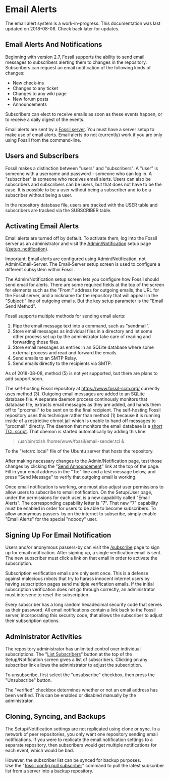 Email Alerts
============

The email alert system is a work-in-progress.
This documentation was last updated on 2018-08-08.
Check back later for updates.

Email Alerts And Notifications
------------------------------

Beginning with version 2.7, Fossil supports the ability to send
email messages to subscribers alerting them to changes in the repository.
Subscribers can request an email notification of the following kinds
of changes:

  *  New check-ins
  *  Changes to any ticket
  *  Changes to any wiki page
  *  New forum posts
  *  Announcements

Subscribers can elect to receive emails as soon as these events happen,
or to receive a daily digest of the events.

Email alerts are sent by a [Fossil server](./server.wiki).  You must
have a server setup to make use of email alerts.  Email alerts do not
(currently) work if you are only using Fossil from the command-line.

Users and Subscribers
---------------------

Fossil makes a distinction between "users" and "subscribers".  A
"user" is someone with a username and password - someone who can
log in.  A "subscriber" is someone who receives email alerts.  Users
can also be subscribers and subscribers can be users, but that does
not have to be the case.  It is possible to be a user without being
a subscriber and to be a subscriber without being a user.

In the repository database file, users are tracked with the USER table
and subscribers are tracked via the SUBSCRIBER table.

Activating Email Alerts
-----------------------

Email alerts are turned off by default.  To activate them, log into
the Fossil server as an administrator and visit the 
[Admin/Notification](/setup_notification)
setup page ([/setup_notification](/setup_notification)).

Important:  Email alerts are configured using Admin/Notification, not
Admin/Email-Server.  The Email-Server setup screen is used to configure
a different subsystem within Fossil.

The Admin/Notification setup screen lets you configure how Fossil should
send email for alerts.  There are some required fields at the top of the
screen for elements such as the "From:" address for outgoing emails,
the URL for the Fossil server, and a nickname for the repository that
will appear in the "Subject:" line of outgoing emails.  But the key
setup parameter is the "Email Send Method".

Fossil supports multiple methods for sending email alerts:

  1.  Pipe the email message text into a command, such as "sendmail".
  2.  Store email messages as individual files in a directory and let
      some other process set up by the administrator take care of
      reading and forwarding those files.
  3.  Store email messages as entries in an SQLite database where
      some external process and read and forward the emails.
  4.  Send emails to an SMTP Relay.
  5.  Send emails directly to the recipients via SMTP.

As of 2018-08-08, method (5) is not yet supported, but there are plans
to add support soon.

The self-hosting Fossil repository at <https://www.fossil-scm.org/> currently
uses method (3).  Outgoing email messages are added to an SQLite database
file.  A separate daemon process continously monitors that database file,
extracts email messages as they are added, and hands them off to 
"procmail" to be sent on to the final recipient.  The self-hosting
Fossil repository uses this technique rather than method (1) because
it is running inside of a restrictive chroot jail which is unable to
hand off messages to "procmail" directly.  The daemon that monitors the
email database is a [short TCL script](/file/tools/email-sender.tcl).
That daemon is started automatically by adding this line:

> /usr/bin/tclsh /home/www/fossil/email-sender.tcl &

To the "/etc/rc.local" file of the Ubuntu server that hosts the
repository.

After making necessary changes to the Admin/Notification page, test
those changes by clicking the "[Send Announcement](/announce)" link
at the top of the page.  Fill in your email address in the "To:"
line and a test message below, and press "Send Message" to verify that
outgoing email is working.

Once email notification is working, one must also adjust user permissions
to allow users to subscribe to email notification.  On the 
Setup/User page, under the permissions for each user, is a new capability
called "Email Alerts".  The corresponding capability letter is "7".
That new "7" capability must be enabled in order for
users to be able to become subscribers.  To allow anonymous passers-by
on the internet to subscribe, simply enable "Email Alerts" for the
special "nobody" user.

Signing Up For Email Notification
---------------------------------

Users and/or anonymous passers-by can visit the 
[/subscribe](/subscribe) page to sign
up for email notification.  After signing up, a single verification email
is sent.  The new subscriber must click a link on that email in order to
activate the subscription.

Subscription verification emails are only sent once.  This is a defense
against malecious robots that try to harass innocent internet users
by having subscription pages send multiple verification emails.
If the initial subscription verification does not go through correctly,
an administrator must intervene to reset the subscription.

Every subscriber has a long random hexadecimal security code that serves
as their password.  All email notifications contain a link back to the
Fossil server, incorporating this security code, that allows the 
subscriber to adjust their subscription options.

Administrator Activities
------------------------

The repository administrator has unlimited control over individual
subscriptions.  The "[List Subscribers](/subscribers)" button at the top
of the Setup/Notification screen gives a list of subscribers.  Clicking on
any subscriber link allows the administrator to adjust the subscription.

To unsubscribe, first select the "unsubscribe" checkbox, then press the
"Unsubscribe" button.

The "verified" checkbox determines whether or not an email address has
been verified.  This can be enabled or disabled manually by the
administrator.

Cloning, Syncing, and Backups
-----------------------------

The Setup/Notification settings are not replicated using clone or sync.
In a network of peer repositories, you only want one repository sending
email notifications.  If you were to replicate the email notification
settings to a separate repository, then subscribers would get multiple
notifications for each event, which would be bad.

However, the subscriber list can be synced for backup purposes.  
Use the "[fossil config pull subscriber](/help?cmd=configuration)" command
to pull the latest subscriber list from a server into a backup repository.
